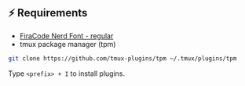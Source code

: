 ## ⚡️ Requirements

- [FiraCode Nerd Font - regular](https://github.com/ryanoasis/nerd-fonts/releases/download/v3.3.0/FiraCode.zip)
- tmux package manager (tpm)

```sh
git clone https://github.com/tmux-plugins/tpm ~/.tmux/plugins/tpm
```

Type `<prefix> + I` to install plugins.
